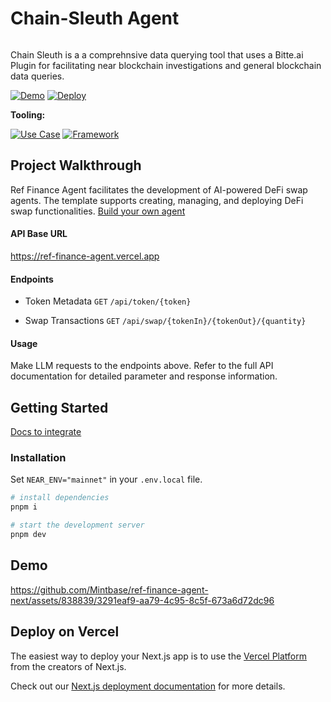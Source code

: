 # Chain-Sleuth Agent

<img src="https://github.com/user-attachments/assets/aa54bac4-30ef-49bb-bac7-732ff561bd95" alt="cover_image" width="0"/>

Chain Sleuth is a a comprehnsive data querying tool that uses a Bitte.ai Plugin for facilitating near blockchain investigations and general blockchain data queries.

[![Demo](https://img.shields.io/badge/Demo-Visit%20Demo-brightgreen)](https://ref-finance-agent-next.vercel.app/)
[![Deploy](https://img.shields.io/badge/Deploy-on%20Vercel-blue)](https://vercel.com/new/clone?repository-url=https%3A%2F%2Fgithub.com%2FMintbase%2Fref-finance-agent-next)

**Tooling:**

[![Use Case](https://img.shields.io/badge/Use%20Case-AI-blue)](#)
[![Framework](https://img.shields.io/badge/Framework-Next.js%2014-blue)](#)

## Project Walkthrough

Ref Finance Agent facilitates the development of AI-powered DeFi swap agents. The template supports creating, managing, and deploying DeFi swap functionalities. [Build your own agent](https://docs.mintbase.xyz/ai/assistant-plugins)

#### API Base URL

https://ref-finance-agent.vercel.app

#### Endpoints

- Token Metadata `GET` `/api/token/{token}`

- Swap Transactions `GET` `/api/swap/{tokenIn}/{tokenOut}/{quantity}`

#### Usage
Make LLM requests to the endpoints above. Refer to the full API documentation for detailed parameter and response information.


## Getting Started
[Docs to integrate](https://docs.mintbase.xyz/ai/assistant-plugins)  

### Installation

Set `NEAR_ENV="mainnet"` in your `.env.local` file.

```bash
# install dependencies
pnpm i

# start the development server
pnpm dev
```

## Demo
https://github.com/Mintbase/ref-finance-agent-next/assets/838839/3291eaf9-aa79-4c95-8c5f-673a6d72dc96

## Deploy on Vercel

The easiest way to deploy your Next.js app is to use the [Vercel Platform](https://vercel.com/new?utm_medium=default-template&filter=next.js&utm_source=create-next-app&utm_campaign=create-next-app-readme) from the creators of Next.js.

Check out our [Next.js deployment documentation](https://nextjs.org/docs/deployment) for more details.

<img src="https://i.imgur.com/fgFX6BS.png" alt="detail_image" width="0"/>


